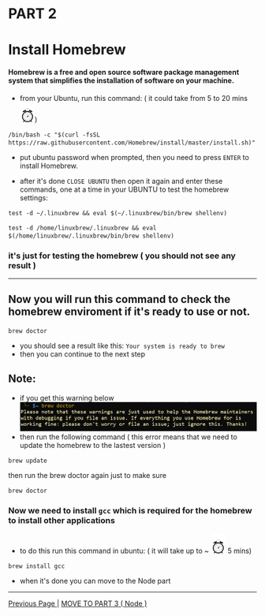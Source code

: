 # PART 2
# Install <b> Homebrew </b>
#### Homebrew is a free and open source software package management system that simplifies the installation of software on your machine.

- from your Ubuntu, run this command: ( it could take from 5 to 20 mins <img height="40px" width="30px" src="images/Time.png" alt="update your windows now">)
```
/bin/bash -c "$(curl -fsSL https://raw.githubusercontent.com/Homebrew/install/master/install.sh)"
```
- put ubuntu password when prompted, then you need to press `ENTER` to install Homebrew.

- after it's done `CLOSE UBUNTU` then open it again and enter these commands, one at a time in your UBUNTU to test the homebrew settings:
```
test -d ~/.linuxbrew && eval $(~/.linuxbrew/bin/brew shellenv)
```
```
test -d /home/linuxbrew/.linuxbrew && eval $(/home/linuxbrew/.linuxbrew/bin/brew shellenv)
```
### it's just for testing the homebrew ( you should not see any result )

<hr>

## Now you will run this command to check the homebrew enviroment if it's ready to use or not.

```
brew doctor
```

- you should see a result like this:
`Your system is ready to brew`
- then you can continue to the next step

## Note:
- if you get this warning below
&nbsp; &nbsp; &nbsp; &nbsp; <kbd>![](images/brew-update.jpg)</kbd>
- then run the following command ( this error means that we need to update the homebrew to the lastest version )
```
brew update
```
then run the brew doctor again just to make sure
```
brew doctor
```

### Now we need to install `gcc` which is required for the homebrew to install other applications
- to do this run this command in ubuntu: ( it will take up to ~ <img height="40px" width="30px" src="images/Time.png" alt="update your windows now"> 5 mins)
```
brew install gcc
```

- when it's done you can move to the Node part


<hr>

<a href="part1.md">Previous Page </a></h2> | <a href="part3.md">MOVE TO PART 3 ( Node )</a> 


